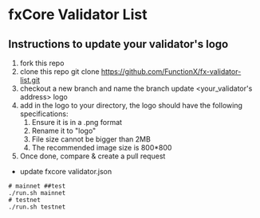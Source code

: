 # fxCore Validator List

## Instructions to update your validator's logo
1. fork this repo
2. clone this repo
git clone https://github.com/FunctionX/fx-validator-list.git
3. checkout a new branch and name the branch
update <your_validator's address> logo
4. add in the logo to your directory, the logo should have the following specifications:
    1. Ensure it is in a .png format
    2. Rename it to "logo"
    3. File size cannot be bigger than 2MB
    4. The recommended image size is 800*800
5. Once done, compare & create a pull request


* update fxcore validator.json

```shell script
# mainnet ##test
./run.sh mainnet
# testnet
./run.sh testnet
```

